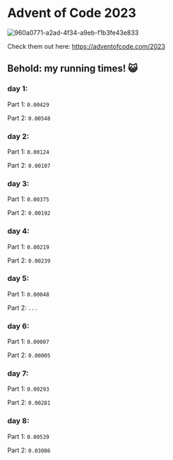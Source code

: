 # Advent of Code 2023
![960a0771-a2ad-4f34-a9eb-f1b3fe43e833](https://github.com/AshkanArabim/advent-of-code-2023/assets/71609332/bdf67591-be78-411b-b1e1-caf7f29cdd79)

Check them out here: https://adventofcode.com/2023

## Behold: my running times! 😺

### day 1:

Part 1: `0.00429`

Part 2: `0.00548`

### day 2:

Part 1: `0.00124`

Part 2: `0.00107`

### day 3: 

Part 1: `0.00375`

Part 2: `0.00192`

### day 4:

Part 1: `0.00219`

Part 2: `0.00239`

### day 5:

Part 1: `0.00048`

Part 2: `...`

### day 6:

Part 1: `0.00007`

Part 2: `0.00005`

### day 7:

Part 1: `0.00293`

Part 2: `0.00281`

### day 8:

Part 1: `0.00539`

Part 2: `0.03086`
